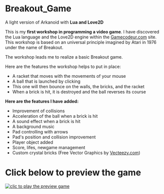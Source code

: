 # Breakout_Game

A light version of Arkanoid with **Lua and Love2D**

This is my **first workshop in programming a video game**. I have discovered the Lua language and the Love2D engine within the [Gamecodeur.com](https://www.gamecodeur.fr) site. This workshop is based on an universal principle imagined by Atari in 1976 under the name of Breakout.

The workshop leads me to realize a basic Breakout game.

Here are the features the workshop helps to put in place:

- A racket that moves with the movements of your mouse
- A ball that is launched by clicking
- This one will then bounce on the walls, the bricks, and the racket
- When a brick is hit, it is destroyed and the ball reverses its course

**Here are the features I have added:**

- Improvement of collisions
- Acceleration of the ball when a brick is hit
- A sound effect when a brick is hit
- A background music
- Pad controlling with arrows
- Pad's position and collision improvement
- Player object added
- Score, lifes, newgame management
- Custom crystal bricks (Free Vector Graphics by <a target="_blank" href="https://www.vecteezy.com/">Vecteezy.com</a>)

# Click below to preview the game

[![clic to play the preview game](https://img.youtube.com/vi/HwQA06rrygI/0.jpg)](https://www.youtube.com/embed/HwQA06rrygI?ecver=2)
